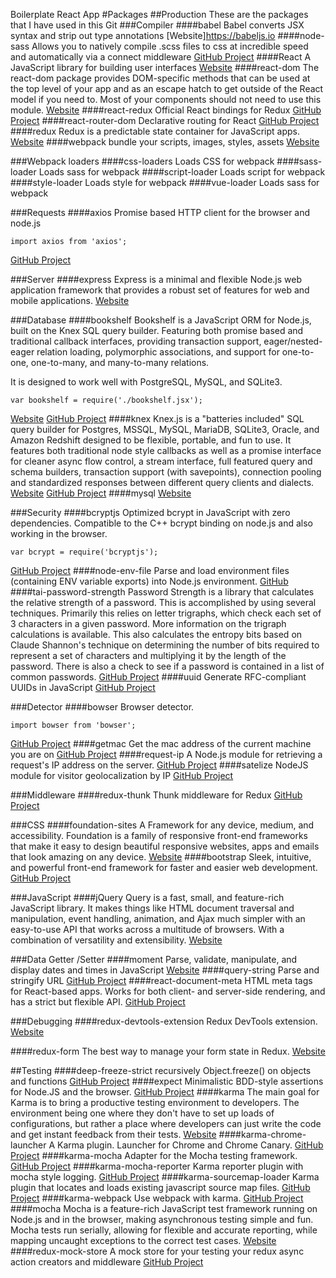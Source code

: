 Boilerplate React App
#Packages
##Production
These are the packages that I have used in this Git
###Compiler
####babel
Babel converts JSX syntax and strip out type annotations
[Website]https://babeljs.io
####node-sass
Allows you to natively compile .scss files to css at incredible speed and automatically via a connect middleware
[GitHub Project](https://github.com/sass/node-sass)
####React
A JavaScript library for building user interfaces
[Website](https://reactjs.org)
####react-dom
The react-dom package provides DOM-specific methods that can be used at the top level of your app and as an escape hatch to get outside of the React model if you need to. Most of your components should not need to use this module.
[Website](https://reactjs.org/docs/react-dom.html)
####react-redux
Official React bindings for Redux
[GitHub Project](https://github.com/reactjs/react-redux)
####react-router-dom
Declarative routing for React
[GitHub Project](https://github.com/ReactTraining/react-router)
####redux
Redux is a predictable state container for JavaScript apps.
[Website](https://redux.js.org)
####webpack
bundle your scripts, images, styles, assets
[Website](https://webpack.js.org)

###Webpack loaders
####css-loaders
Loads CSS for webpack
####sass-loader
Loads sass for webpack
####script-loader
Loads script for webpack
####style-loader
Loads style for webpack
####vue-loader
Loads sass for webpack

###Requests
####axios
Promise based HTTP client for the browser and node.js
```
import axios from 'axios';
```
[GitHub Project](https://github.com/axios/axios)

###Server
####express
Express is a minimal and flexible Node.js web application framework that provides a robust set of features for web and mobile applications.
[Website](https://expressjs.com)


###Database
####bookshelf
Bookshelf is a JavaScript ORM for Node.js, built on the Knex SQL query builder. Featuring both promise based and traditional callback interfaces, providing transaction support, eager/nested-eager relation loading, polymorphic associations, and support for one-to-one, one-to-many, and many-to-many relations.

It is designed to work well with PostgreSQL, MySQL, and SQLite3.
```
var bookshelf = require('./bookshelf.jsx');
```
[Website](bookshelfjs.org)  [GitHub Project](https://github.com/bookshelf/bookshelf)
####knex
Knex.js is a "batteries included" SQL query builder for Postgres, MSSQL, MySQL, MariaDB, SQLite3, Oracle, and Amazon Redshift designed to be flexible, portable, and fun to use. It features both traditional node style callbacks as well as a promise interface for cleaner async flow control, a stream interface, full featured query and schema builders, transaction support (with savepoints), connection pooling and standardized responses between different query clients and dialects.
[Website](knexjs.org) [GitHub Project](https://github.com/tgriesser/knex)
####mysql
[Website](https://www.mysql.com)


###Security
####bcryptjs
Optimized bcrypt in JavaScript with zero dependencies. Compatible to the C++ bcrypt binding on node.js and also working in the browser.
```
var bcrypt = require('bcryptjs');
```
[GitHub Project](https://github.com/dcodeIO/bcrypt.js)
####node-env-file
Parse and load environment files (containing ENV variable exports) into Node.js environment.
[GitHub](https://github.com/grimen/node-env-file)
####tai-password-strength
Password Strength is a library that calculates the relative strength of a password. This is accomplished by using several techniques. Primarily this relies on letter trigraphs, which check each set of 3 characters in a given password. More information on the trigraph calculations is available. This also calculates the entropy bits based on Claude Shannon's technique on determining the number of bits required to represent a set of characters and multiplying it by the length of the password. There is also a check to see if a password is contained in a list of common passwords.
[GitHub Project](https://github.com/tests-always-included/password-strength)
####uuid
Generate RFC-compliant UUIDs in JavaScript
[GitHub Project](https://github.com/kelektiv/node-uuid)

###Detector
####bowser
Browser detector.
```
import bowser from 'bowser';
```
[GitHub Project](https://github.com/lancedikson/bowser)
####getmac
Get the mac address of the current machine you are on
[GitHub Project](https://github.com/bevry/getmac)
####request-ip
A Node.js module for retrieving a request's IP address on the server.
[GitHub Project](https://github.com/pbojinov/request-ip)
####satelize
NodeJS module for visitor geolocalization by IP
[GitHub Project](https://github.com/darul75/satelize)

###Middleware
####redux-thunk
Thunk middleware for Redux
[GitHub Project](https://github.com/gaearon/redux-thunk)

###CSS
####foundation-sites
A Framework for any device, medium, and accessibility. Foundation is a family of responsive front-end frameworks that make it easy to design beautiful responsive websites, apps and emails that look amazing on any device.
[Website](https://foundation.zurb.com)
####bootstrap
Sleek, intuitive, and powerful front-end framework for faster and easier web development.
[GitHub Project](https://github.com/twbs/bootstrap#whats-included)


###JavaScript
####jQuery
Query is a fast, small, and feature-rich JavaScript library. It makes things like HTML document traversal and manipulation, event handling, animation, and Ajax much simpler with an easy-to-use API that works across a multitude of browsers. With a combination of versatility and extensibility.
[Website](https://jquery.com)

###Data Getter /Setter
####moment
Parse, validate, manipulate, and display dates and times in JavaScript
[Website](https://momentjs.com)
####query-string
Parse and stringify URL
[GitHub Project](https://github.com/sindresorhus/query-string)
####react-document-meta
HTML meta tags for React-based apps. Works for both client- and server-side rendering, and has a strict but flexible API.
[GitHub Project](https://github.com/kodyl/react-document-meta)

###Debugging
####redux-devtools-extension
Redux DevTools extension.
[Website](extension.remotedev.io)

####redux-form
The best way to manage your form state in Redux.
[Website](https://redux-form.com/7.2.3/)

##Testing
####deep-freeze-strict
recursively Object.freeze() on objects and functions
[GitHub Project](https://github.com/jsdf/deep-freeze)
####expect
Minimalistic BDD-style assertions for Node.JS and the browser.
[GitHub Project](https://github.com/Automattic/expect.js)
####karma
The main goal for Karma is to bring a productive testing environment to developers. The environment being one where they don't have to set up loads of configurations, but rather a place where developers can just write the code and get instant feedback from their tests.
[Website](https://karma-runner.github.io/2.0/index.html)
####karma-chrome-launcher
A Karma plugin. Launcher for Chrome and Chrome Canary.
[GitHub Project](https://github.com/karma-runner/karma-chrome-launcher)
####karma-mocha
Adapter for the Mocha testing framework.
[GitHub Project](https://github.com/karma-runner/karma-mocha)
####karma-mocha-reporter
Karma reporter plugin with mocha style logging.
[GitHub Project](https://github.com/litixsoft/karma-mocha-reporter)
####karma-sourcemap-loader
Karma plugin that locates and loads existing javascript source map files.
[GitHub Project](https://github.com/demerzel3/karma-sourcemap-loader)
####karma-webpack
Use webpack with karma.
[GitHub Project](https://github.com/webpack-contrib/karma-webpack)
####mocha
Mocha is a feature-rich JavaScript test framework running on Node.js and in the browser, making asynchronous testing simple and fun. Mocha tests run serially, allowing for flexible and accurate reporting, while mapping uncaught exceptions to the correct test cases.
[Website](https://mochajs.org)
####redux-mock-store
A mock store for your testing your redux async action creators and middleware
[GitHub Project](https://github.com/arnaudbenard/redux-mock-store)
